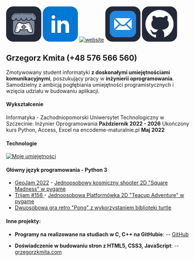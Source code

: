 [![itch.io](https://raw.githubusercontent.com/Jirafey/Jirafey/45ddf46127a9ad7f5a6082d4b0d2964e1c7ba6ad/images/itch-48.svg)](https://jirafey.itch.io/) [![linkedin](https://raw.githubusercontent.com/Jirafey/Jirafey/36d88da2328b253eb5e1a7813d9926d546282e6d/images/linkedin-48.svg)](https://www.linkedin.com/in/grzegorzkmita) [![website](https://raw.githubusercontent.com/Jirafey/grzegorzkmita.com/main/icon/icon3.png)](https://grzegorzkmita.com) [![email](https://raw.githubusercontent.com/Jirafey/Jirafey/45ddf46127a9ad7f5a6082d4b0d2964e1c7ba6ad/images/mail-48.svg)](mailto:grzegorzkmita@tuta.io) [![github](https://raw.githubusercontent.com/Jirafey/Jirafey/45ddf46127a9ad7f5a6082d4b0d2964e1c7ba6ad/images/github-48.svg)](https://github.com/Jirafey) 
## **Grzegorz Kmita** (+48 576 566 560) 

Zmotywowany student informatyki **z doskonałymi umiejętnościami komunikacyjnymi**, poszukujący pracy w **inżynierii oprogramowania**. Samodzielny z ambicją pogłębiania umiejętności programistycznych i wzięcia udziału w budowaniu aplikacji.
#### **Wykształcenie**
Informatyka - Zachodniopomorski Uniwersytet Technologiczny w Szczecinie:
Inżynier Oprogramowania **Październik 2022 - 2026**
Ukończony kurs Python, Access, Excel na encodeme-maturalnie.pl **Maj 2022**

#### **Technologie**
[![Moje umiejętności](https://skillicons.dev/icons?i=python,c,cpp,html,css,js,git,vercel,stackoverflow,vscode,visualstudio,unity,matlab,discord)](https://github.com/Jirafey)

#### **Główny język programowania - Python 3** 
- [GeoJam 2022](https://itch.io/jam/geojam-2022) - [Jednoosobowy kosmiczny shooter 2D "Square Madness" w  pygame](https://jirafey.itch.io/Square-Madness) 
- [Trijam #156 ](https://itch.io/jam/trijam-156) - [Jednoosobowa Platformówka 2D "Teacup Adventure" w pygame](https://jirafey.itch.io/Teacup-Adventure) 
- [Dwuosobowa gra retro "Pong" z wykorzystaniem biblioteki turtle](https://jirafey.itch.io/pong)
#### Inne projekty:
- **Programy na realizowane na studiach w C, C++ na GitHubie**:
-- [GitHub](https://github.com/Jirafey/Computer-Science)

- **Doświadczenie w budowaniu stron z HTML5, CSS3, JavaScript**:
-- [grzegorzkmita.com](https://github.com/Jirafey/grzegorzkmita.com) 

 
